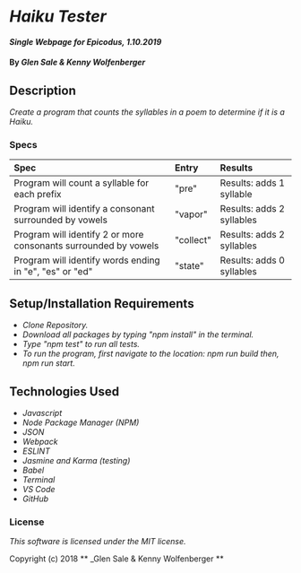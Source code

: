 #  _Haiku Tester_

#### _Single Webpage for Epicodus, 1.10.2019_

#### By _**Glen Sale & Kenny Wolfenberger**_

## Description

_Create a program that counts the syllables in a poem to determine if it is a Haiku._


### Specs
| Spec | Entry |  Results  |
| :-------------    | :------------- | :------------- | 
| Program will count a syllable for each prefix | "pre" |  Results: adds 1 syllable  |
| Program will identify a consonant surrounded by vowels | "vapor" |  Results: adds 2 syllables  |
| Program will identify 2 or more consonants surrounded by vowels | "collect" |  Results: adds 2 syllables  |
| Program will identify words ending in "e", "es" or "ed" | "state" |  Results: adds 0 syllables  |

## Setup/Installation Requirements
* _Clone Repository._
* _Download all packages by typing "npm install" in the terminal._
* _Type "npm test" to run all tests._
* _To run the program, first navigate to the location: npm run build then, npm run start._




## Technologies Used
* _Javascript_
* _Node Package Manager (NPM)_
* _JSON_
* _Webpack_
* _ESLINT_
* _Jasmine and Karma (testing)_
* _Babel_
* _Terminal_
* _VS Code_
* _GitHub_


### License

*This software is licensed under the MIT license.*

Copyright (c) 2018 ** _Glen Sale & Kenny Wolfenberger **
